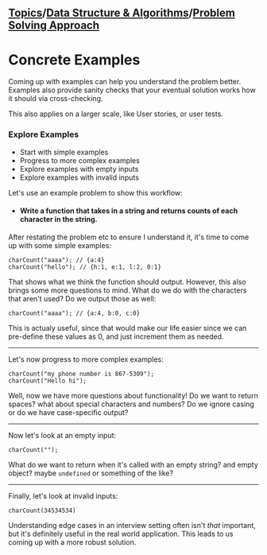 ## [Topics](../../../topics.md)/[Data Structure & Algorithms](../index.md)/[Problem Solving Approach](./index.md)

# Concrete Examples

Coming up with examples can help you understand the problem better. Examples also provide sanity checks that your eventual solution works how it should via cross-checking.

This also applies on a larger scale, like User stories, or user tests.

### Explore Examples

- Start with simple examples
- Progress to more complex examples
- Explore examples with empty inputs
- Explore examples with invalid inputs

Let's use an example problem to show this workflow:

- #### Write a function that takes in a string and returns counts of each character in the string.

After restating the problem etc to ensure I understand it, it's time to come up with some simple examples:

```
charCount("aaaa"); // {a:4}
charCount("hello"); // {h:1, e:1, l:2, 0:1}
```

That shows what we think the function should output. However, this also brings some more questions to mind. What do we do with the characters that aren't used? Do we output those as well:

```
charCount("aaaa"); // {a:4, b:0, c:0}
```

This is actualy useful, since that would make our life easier since we can pre-define these values as 0, and just increment them as needed.

---

Let's now progress to more complex examples:

```
charCount("my phone number is 867-5309");
charCount("Hello hi");
```

Well, now we have more questions about functionality! Do we want to return spaces? what about special characters and numbers? Do we ignore casing or do we have case-specific output?

---

Now let's look at an empty input:

```
charCount("");
```

What do we want to return when it's called with an empty string? and empty object? maybe `undefined` or something of the like?

---

Finally, let's look at invalid inputs:

```
charCount(34534534)
```

Understanding edge cases in an interview setting often isn't _that_ important, but it's definitely useful in the real world application. This leads to us coming up with a more robust solution.

